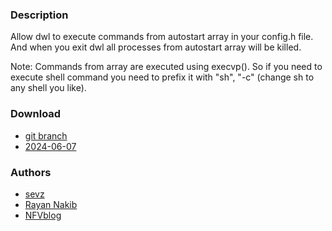 ### Description
Allow dwl to execute commands from autostart array in your config.h file. And when you exit dwl all processes from autostart array will be killed.

Note: Commands from array are executed using execvp(). So if you need to execute shell command you need to prefix it with "sh", "-c" (change sh to any shell you like).

### Download
- [git branch](https://codeberg.org/sevz/dwl/src/branch/autostart)
- [2024-06-07](https://codeberg.org/dwl/dwl-patches/raw/branch/main/patches/autostart/autostart.patch)

### Authors
- [sevz](https://codeberg.org/sevz)
- [Rayan Nakib](https://nakibrayan2.pages.dev/)
- [NFVblog](https://github.com/nf02)
